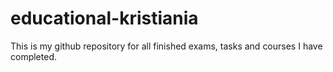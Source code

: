 # educational-kristiania
This is my github repository for all finished exams, tasks and courses I have completed.
